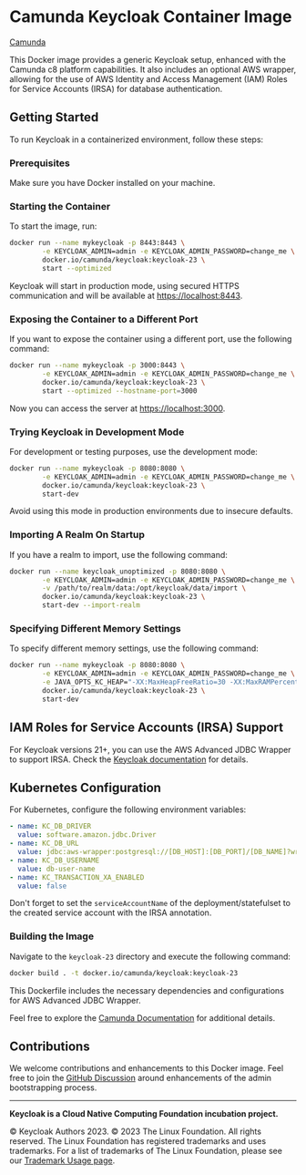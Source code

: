 # Camunda Keycloak Container Image

[Camunda](https://www.camunda.com/)

This Docker image provides a generic Keycloak setup, enhanced with the Camunda c8 platform capabilities. It also includes an optional AWS wrapper, allowing for the use of AWS Identity and Access Management (IAM) Roles for Service Accounts (IRSA) for database authentication.

## Getting Started

To run Keycloak in a containerized environment, follow these steps:

### Prerequisites

Make sure you have Docker installed on your machine.

### Starting the Container

To start the image, run:

```bash
docker run --name mykeycloak -p 8443:8443 \
        -e KEYCLOAK_ADMIN=admin -e KEYCLOAK_ADMIN_PASSWORD=change_me \
        docker.io/camunda/keycloak:keycloak-23 \
        start --optimized
```

Keycloak will start in production mode, using secured HTTPS communication and will be available at [https://localhost:8443](https://localhost:8443).

### Exposing the Container to a Different Port

If you want to expose the container using a different port, use the following command:

```bash
docker run --name mykeycloak -p 3000:8443 \
        -e KEYCLOAK_ADMIN=admin -e KEYCLOAK_ADMIN_PASSWORD=change_me \
        docker.io/camunda/keycloak:keycloak-23 \
        start --optimized --hostname-port=3000
```

Now you can access the server at [https://localhost:3000](https://localhost:3000).

### Trying Keycloak in Development Mode

For development or testing purposes, use the development mode:

```bash
docker run --name mykeycloak -p 8080:8080 \
        -e KEYCLOAK_ADMIN=admin -e KEYCLOAK_ADMIN_PASSWORD=change_me \
        docker.io/camunda/keycloak:keycloak-23 \
        start-dev
```

Avoid using this mode in production environments due to insecure defaults.

### Importing A Realm On Startup

If you have a realm to import, use the following command:

```bash
docker run --name keycloak_unoptimized -p 8080:8080 \
        -e KEYCLOAK_ADMIN=admin -e KEYCLOAK_ADMIN_PASSWORD=change_me \
        -v /path/to/realm/data:/opt/keycloak/data/import \
        docker.io/camunda/keycloak:keycloak-23 \
        start-dev --import-realm
```

### Specifying Different Memory Settings

To specify different memory settings, use the following command:

```bash
docker run --name mykeycloak -p 8080:8080 \
        -e KEYCLOAK_ADMIN=admin -e KEYCLOAK_ADMIN_PASSWORD=change_me \
        -e JAVA_OPTS_KC_HEAP="-XX:MaxHeapFreeRatio=30 -XX:MaxRAMPercentage=65" \
        docker.io/camunda/keycloak:keycloak-23 \
        start-dev
```

## IAM Roles for Service Accounts (IRSA) Support

For Keycloak versions 21+, you can use the AWS Advanced JDBC Wrapper to support IRSA. Check the [Keycloak documentation](https://www.keycloak.org/server/containers) for details.

## Kubernetes Configuration

For Kubernetes, configure the following environment variables:

```yaml
- name: KC_DB_DRIVER
  value: software.amazon.jdbc.Driver
- name: KC_DB_URL
  value: jdbc:aws-wrapper:postgresql://[DB_HOST]:[DB_PORT]/[DB_NAME]?wrapperPlugins=iam
- name: KC_DB_USERNAME
  value: db-user-name
- name: KC_TRANSACTION_XA_ENABLED
  value: false
```

Don't forget to set the `serviceAccountName` of the deployment/statefulset to the created service account with the IRSA annotation.

### Building the Image

Navigate to the `keycloak-23` directory and execute the following command:

```bash
docker build . -t docker.io/camunda/keycloak:keycloak-23
```

This Dockerfile includes the necessary dependencies and configurations for AWS Advanced JDBC Wrapper.

Feel free to explore the [Camunda Documentation](https://docs.camunda.io/docs/self-managed/platform-deployment/helm-kubernetes/platforms/amazon-eks/irsa/) for additional details.

## Contributions

We welcome contributions and enhancements to this Docker image. Feel free to join the [GitHub Discussion](https://github.com/camunda/keycloak/issues) around enhancements of the admin bootstrapping process.

---

**Keycloak is a Cloud Native Computing Foundation incubation project.**

© Keycloak Authors 2023. © 2023 The Linux Foundation. All rights reserved. The Linux Foundation has registered trademarks and uses trademarks. For a list of trademarks of The Linux Foundation, please see our [Trademark Usage page](https://www.linuxfoundation.org/trademark-usage/).
